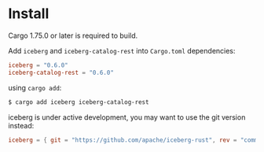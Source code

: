 <!--
  ~ Licensed to the Apache Software Foundation (ASF) under one
  ~ or more contributor license agreements.  See the NOTICE file
  ~ distributed with this work for additional information
  ~ regarding copyright ownership.  The ASF licenses this file
  ~ to you under the Apache License, Version 2.0 (the
  ~ "License"); you may not use this file except in compliance
  ~ with the License.  You may obtain a copy of the License at
  ~
  ~   http://www.apache.org/licenses/LICENSE-2.0
  ~
  ~ Unless required by applicable law or agreed to in writing,
  ~ software distributed under the License is distributed on an
  ~ "AS IS" BASIS, WITHOUT WARRANTIES OR CONDITIONS OF ANY
  ~ KIND, either express or implied.  See the License for the
  ~ specific language governing permissions and limitations
  ~ under the License.
-->

# Install

<div class="warning">
Cargo 1.75.0 or later is required to build.
</div>

Add `iceberg` and `iceberg-catalog-rest` into `Cargo.toml` dependencies:

```toml
iceberg = "0.6.0"
iceberg-catalog-rest = "0.6.0"
```

using `cargo add`:

```bash
$ cargo add iceberg iceberg-catalog-rest
```

iceberg is under active development, you may want to use the git version instead:

```toml
iceberg = { git = "https://github.com/apache/iceberg-rust", rev = "commit-hash" }
```

